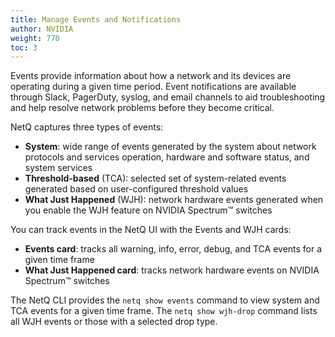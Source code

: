 ```yaml
---
title: Manage Events and Notifications
author: NVIDIA
weight: 770
toc: 3
---
```

Events provide information about how a network and its devices are operating during a given time period. Event notifications are available through Slack, PagerDuty, syslog, and email channels to aid troubleshooting and help resolve network problems before they become critical.

NetQ captures three types of events:

- **System**: wide range of events generated by the system about network protocols and services operation, hardware and software status, and system services
- **Threshold-based** (TCA): selected set of system-related events generated based on user-configured threshold values
- **What Just Happened** (WJH): network hardware events generated when you enable the WJH feature on NVIDIA Spectrum&trade; switches

You can track events in the NetQ UI with the Events and WJH cards:

- **Events card**: tracks all warning, info, error, debug, and TCA events for a given time frame
- **What Just Happened card**: tracks network hardware events on NVIDIA Spectrum&trade; switches

The NetQ CLI provides the `netq show events` command to view system and TCA events for a given time frame. The `netq show wjh-drop` command lists all WJH events or those with a selected drop type.
